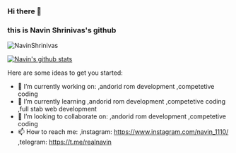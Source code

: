 ### Hi there 👋
### this is Navin Shrinivas's github

<img src="https://komarev.com/ghpvc/?username=NavinShrinivas&style=flat-square" alt="NavinShrinivas" /><br>

[![Navin's github stats](https://github-readme-stats.vercel.app/api?username=NavinShrinivas)](https://github.com/NavinShrinivas)

Here are some ideas to get you started:

- 🔭 I’m currently working on:
  ,andorid rom development
  ,competetive coding
- 🌱 I’m currently learning
  ,andorid rom development
  ,competetive coding
  ,full stab web development
- 👯 I’m looking to collaborate on:
  ,andorid rom development
  ,competetive coding
- 📫 How to reach me: 
  ,instagram: https://www.instagram.com/navin_1110/
  ,telegram: https://t.me/realnavin
<!--**NavinShrinivas/NavinShrinivas** is a ✨ _special_ ✨ repository because its `README.md` (this file) appears on your GitHub profile.-->
